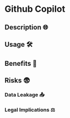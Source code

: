 # Github Copilot

## Description 🌐

## Usage 🛠️

## Benefits 🌟

## Risks 😨

### Data Leakage 📤

### Legal Implications ⚖️
